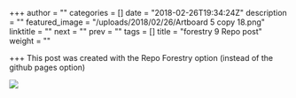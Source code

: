 +++
author = ""
categories = []
date = "2018-02-26T19:34:24Z"
description = ""
featured_image = "/uploads/2018/02/26/Artboard 5 copy 18.png"
linktitle = ""
next = ""
prev = ""
tags = []
title = "forestry 9 Repo post"
weight = ""

+++
This post was created with the Repo Forestry option (instead of the github pages option)

![](/uploads/2018/02/26/Bigscreen_Screenshot.png)